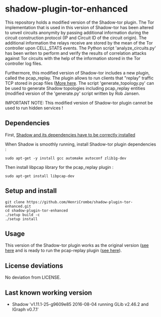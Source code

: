 # shadow-plugin-tor-enhanced

This repository holds a modified version of the Shadow-tor plugin. The Tor implementation that is used in this version of Shadow-tor has been altered to unveil circuits anonymity by passing additional information during the circuit construction protocol (IP and Circuit ID of the circuit origin). The additional information the relays receive are stored by the mean of the Tor controller upon CELL_STATS events. The Python script 'analyze_circuits.py' has been writen to perform and verify the results of correlation attacks against Tor circuits with the help of the information stored in the Tor controller log files.

Furthermore, this modified version of Shadow-tor includes a new plugin, called the pcap_replay. The plugin allows to run clients that "replay" traffic TCP stored in pcap files ([More here](https://github.com/shadow/shadow-plugin-extras/tree/master/pcap_replay). The script 'generate_topology.py' can be used to generate Shadow topologies including pcap_replay entities (modified version of the 'generate.py' script written by Rob Jansen. 

IMPORTANT NOTE:
This modified version of Shadow-tor plugin cannot be used to run hidden services !

## Dependencies
First, [Shadow and its dependencies have to be correctly installed](https://github.com/shadow/shadow)

When Shadow is smoothly running, install Shadow-tor plugin dependencies :


```
sudo apt-get -y install gcc automake autoconf zlib1g-dev

```

Then install libpcap library for the pcap_replay plugin :

```
sudo apt-get install libpcap-dev
```

## Setup and install

```
git clone https://github.com/HenriCrombe/shadow-plugin-tor-enhanced.git
cd shadow-plugin-tor-enhanced
./setup build -c
./setup install
```

## Usage 

This version of the Shadow-tor plugin works as the original version ([see here](https://github.com/shadow/shadow-plugin-tor/wiki) and is ready to run the pcap-replay plugin ([see here](https://github.com/shadow/shadow-plugin-extras/tree/master/pcap_replay)). 


## License deviations

No deviation from LICENSE.


## Last known working version

+ Shadow 'v1.11.1-25-g9609e85 2016-08-04 running GLib v2.46.2 and IGraph v0.7.1'




